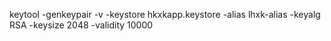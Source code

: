  keytool -genkeypair -v -keystore hkxkapp.keystore -alias lhxk-alias -keyalg RSA -keysize 2048 -validity 10000